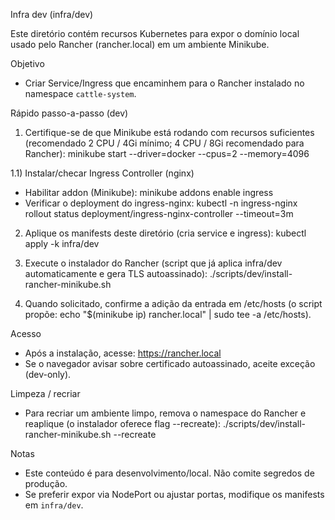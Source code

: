 Infra dev (infra/dev)

Este diretório contém recursos Kubernetes para expor o domínio local usado pelo Rancher (rancher.local) em um ambiente Minikube.

Objetivo
- Criar Service/Ingress que encaminhem para o Rancher instalado no namespace `cattle-system`.

Rápido passo-a-passo (dev)
1) Certifique-se de que Minikube está rodando com recursos suficientes (recomendado 2 CPU / 4Gi mínimo; 4 CPU / 8Gi recomendado para Rancher):
   minikube start --driver=docker --cpus=2 --memory=4096

1.1) Instalar/checar Ingress Controller (nginx)
   - Habilitar addon (Minikube):
     minikube addons enable ingress
   - Verificar o deployment do ingress-nginx:
     kubectl -n ingress-nginx rollout status deployment/ingress-nginx-controller --timeout=3m

2) Aplique os manifests deste diretório (cria service e ingress):
   kubectl apply -k infra/dev

3) Execute o instalador do Rancher (script que já aplica infra/dev automaticamente e gera TLS autoassinado):
   ./scripts/dev/install-rancher-minikube.sh

4) Quando solicitado, confirme a adição da entrada em /etc/hosts (o script propõe: echo "$(minikube ip) rancher.local" | sudo tee -a /etc/hosts).

Acesso
- Após a instalação, acesse: https://rancher.local
- Se o navegador avisar sobre certificado autoassinado, aceite exceção (dev-only).

Limpeza / recriar
- Para recriar um ambiente limpo, remova o namespace do Rancher e reaplique (o instalador oferece flag --recreate):
  ./scripts/dev/install-rancher-minikube.sh --recreate

Notas
- Este conteúdo é para desenvolvimento/local. Não comite segredos de produção.
- Se preferir expor via NodePort ou ajustar portas, modifique os manifests em `infra/dev`.
